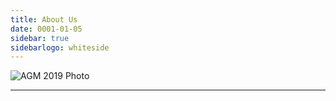```yaml
---
title: About Us
date: 0001-01-05
sidebar: true
sidebarlogo: whiteside
---
```


![AGM 2019 Photo](/images/intel.jpg)

---

